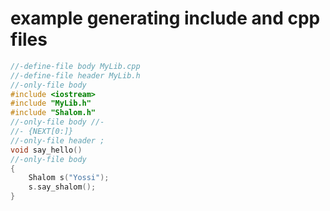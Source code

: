 # example generating include and cpp files

```cpp
//-define-file body MyLib.cpp 
//-define-file header MyLib.h
//-only-file body
#include <iostream>
#include "MyLib.h"
#include "Shalom.h"
//-only-file body //-
//- {NEXT[0:]}
//-only-file header ;
void say_hello()
//-only-file body
{
    Shalom s("Yossi");
    s.say_shalom();    
}
```